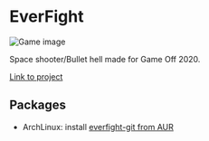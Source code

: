 # EverFight

![Game image](https://img.itch.zone/aW1hZ2UvODM3NjY4LzQ2OTU2NDMucG5n/original/8PdZ7N.png)

Space shooter/Bullet hell made for Game Off 2020.

[Link to project](https://snoozetime.itch.io/everfight-gameoff2020)

## Packages

* ArchLinux: install [everfight-git from AUR](https://aur.archlinux.org/packages/everfight-git)
